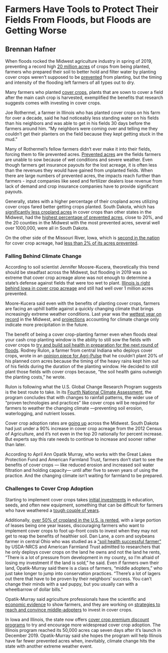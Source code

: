 # Farmers Have Tools to Protect Their Fields From Floods, but Floods are Getting Worse

## Brennan Hafner

When floods rocked the Midwest agriculture industry in spring of 2019, preventing a record high [20 million acres](https://www.fsa.usda.gov/news-room/efoia/electronic-reading-room/frequently-requested-information/crop-acreage-data/index) of crops from being planted, farmers who prepared their soil to better hold and filter water by planting cover crops weren’t supposed to be [prevented](https://www.sare.org/Learning-Center/Topic-Rooms/Cover-Crops) from planting, but the timing and intensity of the flooding left farmers of all types out to dry.

Many farmers who planted [cover crops](https://www.nrcs.usda.gov/wps/portal/nrcs/detail/ny/technical/?cid=nrcs144p2_027252), plants that are sown to cover a field after the main cash crop is harvested, exemplified the benefits that research suggests comes with investing in cover crops.

Joe Rothermel, a farmer in Illinois who has planted cover crops on his farm for over a decade, said he had noticeably less standing water on his fields than his neighbors and was able to get in his fields 30 days before the farmers around him. “My neighbors were coming over and telling me they couldn’t get their planters on the field because they kept getting stuck in the mud.” 

Many of Rothermel’s fellow farmers didn’t ever make it into their fields, forcing them to file prevented acres. [Prevented acres](https://www.rma.usda.gov/en/Topics/Prevented-Planting) are the fields farmers are unable to sow because of wet conditions and severe weather. Even though farmers get insurance payouts for the lost acreage, it is often less than the revenues they would have gained from unplanted fields. When there are large numbers of prevented acres, the impacts reach further than farmers - input companies like seed and fertilizer dealers lose revenue from lack of demand and crop insurance companies have to provide significant payouts.

Generally, states with a higher percentage of their cropland acres utilizing cover crops fared better getting crops planted. South Dakota, which has [significantly less cropland acres](https://www.nass.usda.gov/Publications/AgCensus/2017/index.php) in cover crops than other states in the Midwest, had the [highest percentage of prevented acres](https://www.fsa.usda.gov/news-room/efoia/electronic-reading-room/frequently-requested-information/crop-acreage-data/index), close to 20%, and the 20 counties in the Midwest with the most prevented acres, several well over 1000,000, were all in South Dakota. 

On the other side of the Missouri River, Iowa, which is [second in the nation](https://www.nass.usda.gov/Publications/AgCensus/2017/index.php) for cover crop acreage, had [less than 2% of its acres prevented](https://www.fsa.usda.gov/news-room/efoia/electronic-reading-room/frequently-requested-information/crop-acreage-data/index). 

### Falling Behind Climate Change

According to soil scientist Jennifer Moosre-Kucera, theoretically this trend should be steadfast across the Midwest, but flooding in 2019 was so extreme that cover crop acreage alone was not enough to determine a state’s defense against fields that were too wet to plant. [Illinois is right behind Iowa in cover crop acreage](https://www.fsa.usda.gov/news-room/efoia/electronic-reading-room/frequently-requested-information/crop-acreage-data/index) and still had well over 1 million acres prevented.

Moore-Kucera said even with the benefits of planting cover crops, farmers are facing an uphill battle against a quickly changing climate that brings increasingly extreme weather conditions. Last year was the [wettest year on record](https://www.ncdc.noaa.gov/temp-and-precip/us-maps/12/201904?products%5B%5D=nationalpcpnrank#us-maps-select) in the Midwest, and [projections](https://www.ucsusa.org/sites/default/files/2019-09/midwest-climate-impacts.pdf) accounting for climate change only indicate more precipitation in the future. 

The benefit of being a cover crop-planting farmer even when floods steal your cash crop planting window is the ability to still sow the fields with cover crops to [try and build soil health in preparation for the next round of floods](https://ag.purdue.edu/agry/extension/Documents/PreventedPlantingCovers2015.pdf?_ga=2.163037246.360025555.1582957189-1650209321.1582957189). Rodney Rulon, a farmer from central Indiana who deploys cover crops, wrote in an [opinion piece for Agri-Pulse](https://www.agri-pulse.com/articles/12917-opinion-farmers-can-benefit-from-climate-legislation) that he couldn’t plant 20% of his planned corn acres because the timing of the heavy rains kept him out of his fields during the duration of the planting window. He decided to still plant those fields with cover crops because, “the soil health gains outweigh the planting costs,” he wrote.

Rulon is following what the U.S. Global Change Research Program suggests is the best route to take. In its [Fourth National Climate Assessment](https://nca2018.globalchange.gov/chapter/10/), the program concludes that with changes to rainfall patterns, the wider use of “proven technologies and practices” like cover crops will be required for farmers to weather the changing climate —preventing soil erosion, waterlogging, and nutrient losses.

Cover crop adoption rates are [going up](https://www.nass.usda.gov/Publications/AgCensus/2012/) across the Midwest. South Dakota had just under a 90% increase in cover crop acreage from the 2012 Census of Agriculture, and it’s not even in the top 20 nationally for percent increase. But experts say this rate needs to continue to increase and sooner rather than later.

According to April Ann Opatik Murray, who works with the Great Lakes Protection Fund and American Farmland Trust, farmers don’t start to see the benefits of cover crops — like reduced erosion and increased soil water filtration and holding capacity— until after five to seven years of using the practice. And the changing climate isn’t waiting for farmland to be prepared.

### Challenges to Cover Crop Adoption

Starting to implement cover crops takes [initial investments](https://dl.sciencesocieties.org/publications/aj/abstracts/97/1/0322) in education, seeds, and often new equipment, something that can be difficult for farmers who have weathered a [tough couple of years](https://time.com/5736789/small-american-farmers-debt-crisis-extinction/).

Additionally, [over 50% of cropland in the U.S. is rented](https://www.ers.usda.gov/webdocs/publications/74672/eib-161.pdf?v=0), with a large portion of leases being one year leases, discouraging farmers who want to implement cover crops to foot up-front costs to invest when they may not get to reap the benefits of healthier soil. Dan Lane, a corn and soybeans farmer in central Ohio who was studied as a [“soil health successful farmer”](https://www.nrcs.usda.gov/wps/portal/nrcs/detail/national/soils/health/?cid=nrcseprd1470394) by USDA-NRCS and American Farmland Trust admitted to researchers that he only deploys cover crops on the land he owns and not the land he rents, “There is a lot of pressure from development in my county, so I’m afraid of losing my investment if the land is sold,” he said.
Even if farmers own their land, Opatik-Murray said there is a class of farmers, “middle adopters,” who just take longer to jump into conservation practices. “There’s a lot of lagers out there that have to be proven by their neighbors’ success. You can’t change their minds with a sad puppy, but you usually can with a wheelbarrow of dollar bills.” 

Opatik-Murray said agriculture professionals have the scientific and [economic evidence](https://www.nrcs.usda.gov/wps/portal/nrcs/detail/national/soils/health/?cid=nrcseprd1470394) to show farmers, and they are working on [strategies to reach and convince middle-adopters](https://sandcountyfoundation.org/uploads/Stockwell-LMW-2017-middle-adopters.pdf) to invest in cover crops.

In Iowa and Illinois, the state now offers [cover crop premium discount programs](https://www2.illinois.gov/sites/agr/Resources/LandWater/Pages/Cover-Crops-Premium-Discount-Program.aspx) to try and encourage more widespread cover crop adoption. The Illinois program reached its 50,000 acres cap seven days after it’s launch in December 2019. Opatik-Murray said she hopes the program will help Illinois have far fewer prevented acres when, inevitably, climate change hits the state with another extreme weather event.
